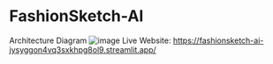 # FashionSketch-AI
Architecture Diagram
![image](https://github.com/user-attachments/assets/cfd35819-5b63-4921-bc06-06f4ed06cee7)
Live Website:
https://fashionsketch-ai-jysyggon4vq3sxkhpg8ol9.streamlit.app/
